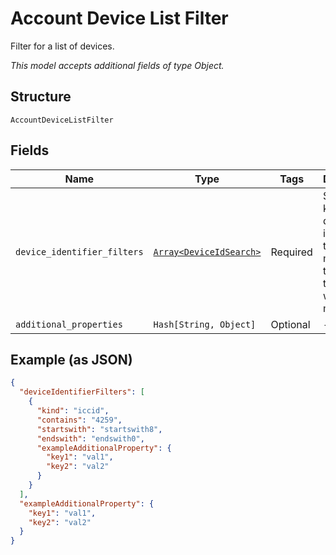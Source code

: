 
# Account Device List Filter

Filter for a list of devices.

*This model accepts additional fields of type Object.*

## Structure

`AccountDeviceListFilter`

## Fields

| Name | Type | Tags | Description |
|  --- | --- | --- | --- |
| `device_identifier_filters` | [`Array<DeviceIdSearch>`](../../doc/models/device-id-search.md) | Required | Specify the kind of the device identifier, the type of match, and the string that you want to match. |
| `additional_properties` | `Hash[String, Object]` | Optional | - |

## Example (as JSON)

```json
{
  "deviceIdentifierFilters": [
    {
      "kind": "iccid",
      "contains": "4259",
      "startswith": "startswith8",
      "endswith": "endswith0",
      "exampleAdditionalProperty": {
        "key1": "val1",
        "key2": "val2"
      }
    }
  ],
  "exampleAdditionalProperty": {
    "key1": "val1",
    "key2": "val2"
  }
}
```

